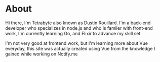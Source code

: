 # About

Hi there, I'm Tetrabyte also known as Dustin Rouillard. I'm a back-end developer who specializes in node.js and who is familer with front-end work, I'm currently learning Go, and Elixir to advance my skill set.

I'm not very good at frontend work, but I'm learning more about Vue everyday, this site was actually created using Vue from the knowledge I gained while working on Notify.me